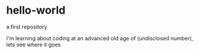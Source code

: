 # hello-world
a first repository

I'm learning about coding at an advanced old age of (undisclosed number), lets see where it goes
